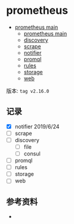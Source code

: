 <!-- ---
title: prometheus
date: 2020-01-06 21:25:50
category: showcode, prometheus, prometheus
--- -->

# prometheus

* [prometheus main](prometheus/prometheus/prometheus.md)
  * [prometheus main](prometheus/prometheus/prometheus_main.md)
  * [discovery](prometheus/prometheus/prometheus_discovery.md)
  * [scrape](prometheus/prometheus/prometheus_scrape.md)
  * [notifier](prometheus/prometheus/prometheus_notifier.md)
  * [promql](prometheus/prometheus/prometheus_promql.md)
  * [rules](prometheus/prometheus/prometheus_rules.md)
  * [storage](prometheus/prometheus/prometheus_storage.md)
  * [web](prometheus/prometheus/prometheus_web.md)

版本: `tag v2.16.0`

## 记录

- [x] notifier 2019/6/24
- [ ] scrape
- [ ] discovery
  - [ ] file
  - [ ] consul
- [ ] promql
- [ ] rules
- [ ] storage
- [ ] web

## 参考资料

- []()